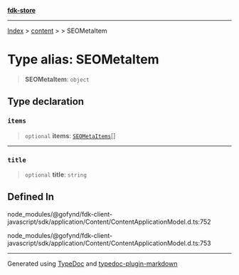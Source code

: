 [**fdk-store**](../../../README.md)
***

[Index](../../../API.md) > [content](../../README.md) > [<internal>](../README.md) > SEOMetaItem

# Type alias: SEOMetaItem

> **SEOMetaItem**: `object`

## Type declaration

### `items`

> `optional` **items**: [`SEOMetaItems`](type-alias.SEOMetaItems.md)[]

***

### `title`

> `optional` **title**: `string`

## Defined In

node\_modules/@gofynd/fdk-client-javascript/sdk/application/Content/ContentApplicationModel.d.ts:752

node\_modules/@gofynd/fdk-client-javascript/sdk/application/Content/ContentApplicationModel.d.ts:753

***
Generated using [TypeDoc](https://typedoc.org/) and [typedoc-plugin-markdown](https://www.npmjs.com/package/typedoc-plugin-markdown)
